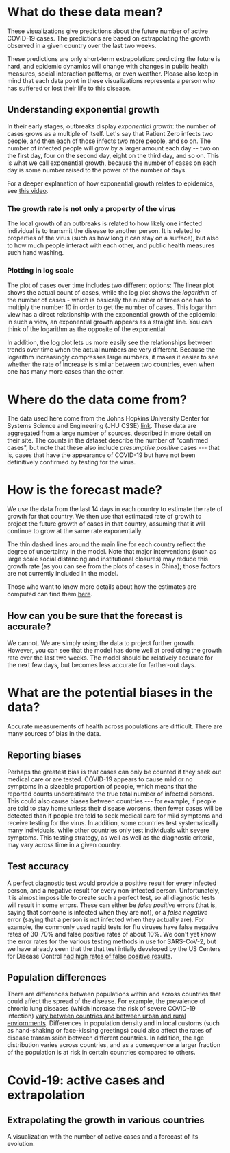 # What do these data mean?

These visualizations give predictions about the future number of active COVID-19 cases. The predictions are based on extrapolating the growth observed in a given country over the last two weeks.

These predictions are only short-term extrapolation: predicting the future is hard, and epidemic dynamics will change with changes in public health measures, social interaction patterns, or even weather.  Please also keep in mind that each data point in these visualizations represents a person who has suffered or lost their life to this disease.

## Understanding exponential growth

In their early stages, outbreaks display *exponential growth*: the number of cases grows as a multiple of itself.  Let's say that Patient Zero infects two people, and then each of those infects two more people, and so on. The number of infected people will grow by a larger amount each day -- two on the first day, four on the second day, eight on the third day, and so on.  This is what we call exponential growth, because the number of cases on each day is some number raised to the power of the number of days. 

For a deeper explanation of how exponential growth relates to epidemics, see [this video](https://www.youtube.com/watch?v=Kas0tIxDvrg).

### The growth rate is not only a property of the virus

The local growth of an outbreaks is related to how likely one infected individual is to transmit the disease to another person. It is related to properties of the virus (such as how long it can stay on a surface), but also to how much people interact with each other, and public health measures such hand washing.

### Plotting in log scale

The plot of cases over time includes two different options: The linear plot shows the actual count of cases, while the log plot shows the *logarithm* of the number of cases - which is basically the number of times one has to multiply the number 10 in order to get the number of cases. This logarithm view has a direct relationship with the exponential growth of the epidemic: in such a view, an exponential growth appears as a straight line. You can think of the logarithm as the opposite of the exponential. 

In addition, the log plot lets us more easily see the relationships between trends over time when the actual numbers are very different.  Because the logarithm increasingly compresses large numbers, it makes it easier to see whether the rate of increase is similar between two countries, even when one has many more cases than the other. 


# Where do the data come from?

The data used here come from the Johns Hopkins University Center for Systems Science and Engineering (JHU CSSE) [link](https://github.com/CSSEGISandData/COVID-19). These data are aggregated from a large number of sources, described in more detail on their site.  The counts in the dataset describe the number of "confirmed cases", but note that these also include *presumptive positive* cases --- that is, cases that have the appearance of COVID-19 but have not been definitively confirmed by testing for the virus.

# How is the forecast made?

We use the data from the last 14 days in each country to estimate the rate of growth for that country.  We then use that estimated rate of growth to project the future growth of cases in that country, assuming that it will continue to grow at the same rate exponentially. 

The thin dashed lines around the main line for each country reflect the degree of uncertainty in the model.   Note that major interventions (such as large scale social distancing and institutional closures) may reduce this growth rate (as you can see from the plots of cases in China); those factors are not currently included in the model.

Those who want to know more details about how the estimates are computed can find them [here](modeling_short.html).


## How can you be sure that the forecast is accurate?

We cannot. We are simply using the data to project further growth. However, you can see that the model has done well at predicting the growth rate over the last two weeks.  The model should be relatively accurate for the next few days, but becomes less accurate for farther-out days.


# What are the potential biases in the data?

Accurate measurements of health across populations are difficult. There are many sources of bias in the data.

## Reporting biases
Perhaps the greatest bias is that cases can only be counted if they seek out medical care or are tested. COVID-19 appears to cause mild or no symptoms in a sizeable proportion of people, which means that the reported counts underestimate the true total number of infected persons.  This could also cause biases between countries --- for example, if people are told to stay home unless their disease worsens, then fewer cases will be detected than if people are told to seek medical care for mild symptoms and receive testing for the virus. In addition, some countries test systematically many individuals, while other countries only test individuals with severe symptoms. This testing strategy, as well as well as the diagnostic criteria, may vary across time in a given country.

## Test accuracy

A perfect diagnostic test would provide a positive result for every infected person, and a negative result for every non-infected person.  Unfortunately, it is almost impossible to create such a perfect test, so all diagnostic tests will result in some errors.  These can either be *false positive* errors (that is, saying that someone is infected when they are not), or a *false negative* error (saying that a person is not infected when they actually are). For example, the commonly used rapid tests for flu viruses have false negative rates of 30-70% and false positive rates of about 10%.  We don't yet know the error rates for the various testing methods in use for SARS-CoV-2, but we have already seen that the that test intially developed by the US Centers for Disease Control [had high rates of false positive results](https://www.propublica.org/article/cdc-coronavirus-covid-19-test).

## Population differences
There are differences between populations within and across countries that could affect the spread of the disease.  For example, the prevalence of chronic lung diseases (which increase the risk of severe COVID-19 infection) [vary between countries and between urban and rural enviornments](https://www.ncbi.nlm.nih.gov/pmc/articles/PMC4693508).  Differences in population density and in local customs (such as hand-shaking or face-kissing greetings) could also affect the rates of disease transmission between different countries. In addition, the age distribution varies across countries, and as a consequence a larger fraction of the population is at risk in certain countries compared to others.

<!-- Below is a "microformat: to give information to facebook, twitter.. -->
<div class="h-feed">
  <h1 class="p-name">Covid-19: active cases and extrapolation</h1>
  <article class="h-entry">
  <h2 class="p-name">Extrapolating the growth in various countries</h2>
  <p class="p-summary">A visualization with the number of active cases and a
	forecast of its evolution.</p>
  </article>
</div>

